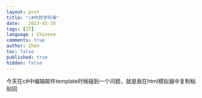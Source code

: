 ```yaml
---
layout: post
title: "c#中的字符串"
date:   2023-02-26
tags: [IT]
language : Chinese
comments: true
author: Zhen
toc: false
published: true
hidden: false
---
```

今天在c#中编辑邮件template时候碰到一个问题，就是我在html模拟器中复制粘贴回
<!--stackedit_data:
eyJoaXN0b3J5IjpbMTcyMTQyMjY0LC00NTk1NjgwNl19
-->